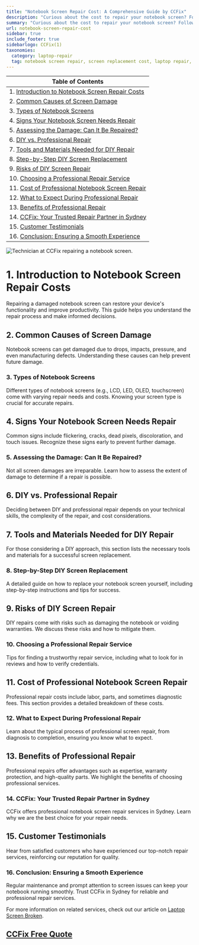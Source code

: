 ```yaml
---
title: "Notebook Screen Repair Cost: A Comprehensive Guide by CCFix"
description: "Curious about the cost to repair your notebook screen? Follow our detailed guide to understand the repair process, costs, and options available. Visit CCFix in Sydney for professional assistance or get a free quote online!"
summary: "Curious about the cost to repair your notebook screen? Follow our guide to understand the repair process, costs, and options. Visit CCFix in Sydney for professional help or get a free quote online!"
url: notebook-screen-repair-cost
sidebar: true
include_footer: true
sidebarlogo: CCFix(1)
taxonomies:
  category: laptop-repair
  tag: notebook screen repair, screen replacement cost, laptop repair, Sydney
---
```


| **Table of Contents**                                               |
|---------------------------------------------------------------------|
| 1. [Introduction to Notebook Screen Repair Costs](#1-introduction-to-notebook-screen-repair-costs) |
| 2. [Common Causes of Screen Damage](#2-common-causes-of-screen-damage) |
| 3. [Types of Notebook Screens](#3-types-of-notebook-screens) |
| 4. [Signs Your Notebook Screen Needs Repair](#4-signs-your-notebook-screen-needs-repair) |
| 5. [Assessing the Damage: Can It Be Repaired?](#5-assessing-the-damage-can-it-be-repaired) |
| 6. [DIY vs. Professional Repair](#6-diy-vs-professional-repair) |
| 7. [Tools and Materials Needed for DIY Repair](#7-tools-and-materials-needed-for-diy-repair) |
| 8. [Step-by-Step DIY Screen Replacement](#8-step-by-step-diy-screen-replacement) |
| 9. [Risks of DIY Screen Repair](#9-risks-of-diy-screen-repair) |
| 10. [Choosing a Professional Repair Service](#10-choosing-a-professional-repair-service) |
| 11. [Cost of Professional Notebook Screen Repair](#11-cost-of-professional-notebook-screen-repair) |
| 12. [What to Expect During Professional Repair](#12-what-to-expect-during-professional-repair) |
| 13. [Benefits of Professional Repair](#13-benefits-of-professional-repair) |
| 14. [CCFix: Your Trusted Repair Partner in Sydney](#14-ccfix-your-trusted-repair-partner-in-sydney) |
| 15. [Customer Testimonials](#15-customer-testimonials) |
| 16. [Conclusion: Ensuring a Smooth Experience](#16-conclusion-ensuring-a-smooth-experience) |

![Technician at CCFix repairing a notebook screen.](/images/ccfix-notebook-screen-repair.webp "CCFix technician repairing a notebook screen, showcasing expert repair services in a professional environment.")


# **1. Introduction to Notebook Screen Repair Costs**
Repairing a damaged notebook screen can restore your device's functionality and improve productivity. This guide helps you understand the repair process and make informed decisions.

## **2. Common Causes of Screen Damage**
Notebook screens can get damaged due to drops, impacts, pressure, and even manufacturing defects. Understanding these causes can help prevent future damage.

### **3. Types of Notebook Screens**
Different types of notebook screens (e.g., LCD, LED, OLED, touchscreen) come with varying repair needs and costs. Knowing your screen type is crucial for accurate repairs.

## **4. Signs Your Notebook Screen Needs Repair**
Common signs include flickering, cracks, dead pixels, discoloration, and touch issues. Recognize these signs early to prevent further damage.

### **5. Assessing the Damage: Can It Be Repaired?**
Not all screen damages are irreparable. Learn how to assess the extent of damage to determine if a repair is possible.

## **6. DIY vs. Professional Repair**
Deciding between DIY and professional repair depends on your technical skills, the complexity of the repair, and cost considerations.

## **7. Tools and Materials Needed for DIY Repair**
For those considering a DIY approach, this section lists the necessary tools and materials for a successful screen replacement.

### **8. Step-by-Step DIY Screen Replacement**
A detailed guide on how to replace your notebook screen yourself, including step-by-step instructions and tips for success.

## **9. Risks of DIY Screen Repair**
DIY repairs come with risks such as damaging the notebook or voiding warranties. We discuss these risks and how to mitigate them.

### **10. Choosing a Professional Repair Service**
Tips for finding a trustworthy repair service, including what to look for in reviews and how to verify credentials.

## **11. Cost of Professional Notebook Screen Repair**
Professional repair costs include labor, parts, and sometimes diagnostic fees. This section provides a detailed breakdown of these costs.

### **12. What to Expect During Professional Repair**
Learn about the typical process of professional screen repair, from diagnosis to completion, ensuring you know what to expect.

## **13. Benefits of Professional Repair**
Professional repairs offer advantages such as expertise, warranty protection, and high-quality parts. We highlight the benefits of choosing professional services.

### **14. CCFix: Your Trusted Repair Partner in Sydney**
CCFix offers professional notebook screen repair services in Sydney. Learn why we are the best choice for your repair needs.

## **15. Customer Testimonials**
Hear from satisfied customers who have experienced our top-notch repair services, reinforcing our reputation for quality.

### **16. Conclusion: Ensuring a Smooth Experience**
Regular maintenance and prompt attention to screen issues can keep your notebook running smoothly. Trust CCFix in Sydney for reliable and professional repair services.


For more information on related services, check out our article on [Laptop Screen Broken](https://ccfix.com.au/laptop-screen-broken).

 ## [CCFix Free Quote](https://form.jotform.com/241402975332857)

